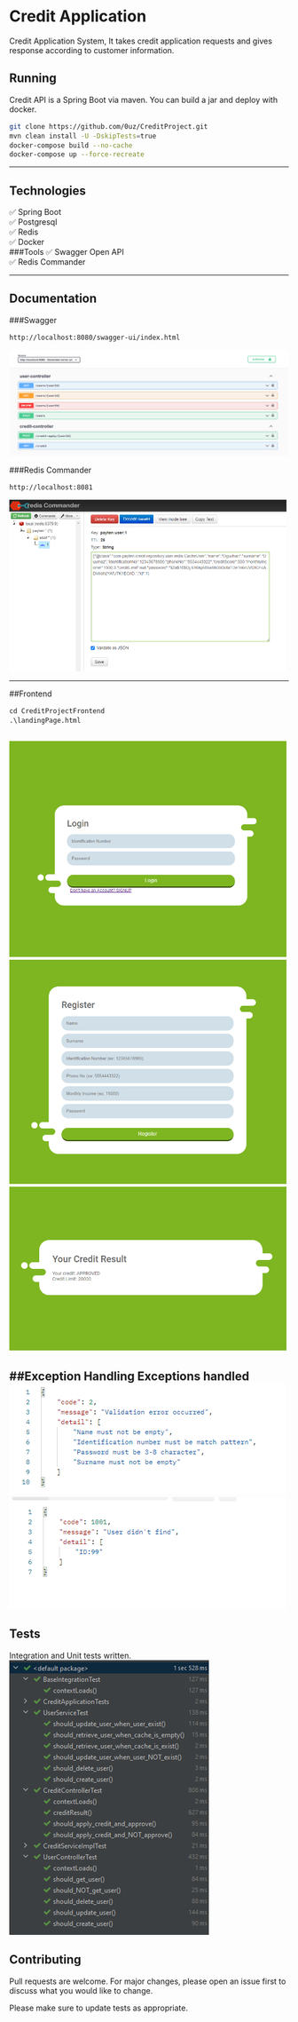 # Credit Application

Credit Application System, It takes credit application requests and gives response according to customer information.

## Running
Credit API is a Spring Boot via maven. You can build a jar and deploy with docker.
```bash
git clone https://github.com/0uz/CreditProject.git
mvn clean install -U -DskipTests=true
docker-compose build --no-cache
docker-compose up --force-recreate
```

---

## Technologies
:white_check_mark: Spring Boot <br>
:white_check_mark: Postgresql <br>
:white_check_mark: Redis <br>
:white_check_mark: Docker <br>
###Tools
:white_check_mark: Swagger Open API <br>
:white_check_mark: Redis Commander <br>

---
## Documentation
###Swagger
```html
http://localhost:8080/swagger-ui/index.html
```
![swagger](photo/swagger-ui.png)

###Redis Commander
```html
http://localhost:8081
```

<img src="photo/redis-commander.png" width="500">

---
##Frontend
```html
cd CreditProjectFrontend
.\landingPage.html
```
<img src="photo/login.png" width="500"> <br>
<img src="photo/register.png" width="500"> <br>
<img src="photo/creditResult.png" width="500"><br>
---
##Exception Handling
Exceptions handled<br>
![exception](photo/exceptionHandle1.png)
![exception](photo/exceptionHandle2.png)
---

## Tests
Integration and Unit tests written.<br>
![tests](photo/tests.png)

## Contributing
Pull requests are welcome. For major changes, please open an issue first to discuss what you would like to change.

Please make sure to update tests as appropriate.
